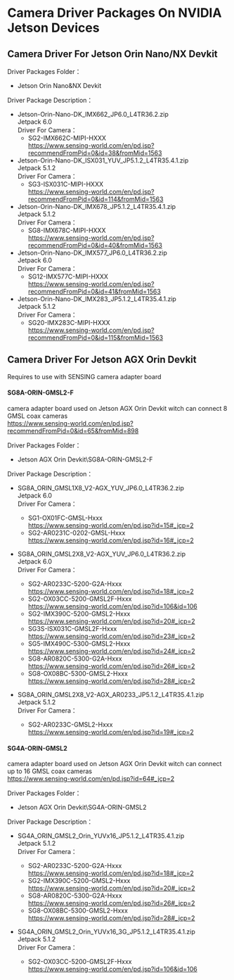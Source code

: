 # Camera Driver Packages On NVIDIA Jetson Devices
## Camera Driver For Jetson Orin Nano/NX Devkit
Driver Packages Folder：  
* Jetson Orin Nano&NX Devkit  

Driver Package Description：  
* Jetson-Orin-Nano-DK_IMX662_JP6.0_L4TR36.2.zip  
Jetpack 6.0  
Driver For Camera：  
    * SG2-IMX662C-MIPI-HXXX  
    https://www.sensing-world.com/en/pd.jsp?recommendFromPid=0&id=38&fromMid=1563  
* Jetson-Orin-Nano-DK_ISX031_YUV_JP5.1.2_L4TR35.4.1.zip  
Jetpack 5.1.2  
Driver For Camera： 
    * SG3-ISX031C-MIPI-HXXX  
    https://www.sensing-world.com/en/pd.jsp?recommendFromPid=0&id=114&fromMid=1563  
* Jetson-Orin-Nano-DK_IMX678_JP5.1.2_L4TR35.4.1.zip  
Jetpack 5.1.2  
Driver For Camera：  
    * SG8-IMX678C-MIPI-HXXX  
    https://www.sensing-world.com/en/pd.jsp?recommendFromPid=0&id=40&fromMid=1563  
* Jetson-Orin-Nano-DK_IMX577_JP6.0_L4TR36.2.zip  
Jetpack 6.0  
Driver For Camera：  
    * SG12-IMX577C-MIPI-HXXX  
    https://www.sensing-world.com/en/pd.jsp?recommendFromPid=0&id=41&fromMid=1563  
* Jetson-Orin-Nano-DK_IMX283_JP5.1.2_L4TR35.4.1.zip  
Jetpack 5.1.2  
Driver For Camera：  
    * SG20-IMX283C-MIPI-HXXX  
    https://www.sensing-world.com/en/pd.jsp?recommendFromPid=0&id=115&fromMid=1563  

## Camera Driver For Jetson AGX Orin Devkit  
Requires to use with SENSING camera adapter board  
#### SG8A-ORIN-GMSL2-F
camera adapter board used on Jetson AGX Orin Devkit witch can connect 8 GMSL coax cameras  
https://www.sensing-world.com/en/pd.jsp?recommendFromPid=0&id=65&fromMid=898  

Driver Packages Folder：  
* Jetson AGX Orin Devkit\SG8A-ORIN-GMSL2-F  

Driver Package Description：  
* SG8A_ORIN_GMSL1X8_V2-AGX_YUV_JP6.0_L4TR36.2.zip  
Jetpack 6.0  
Driver For Camera：  
    * SG1-OX01FC-GMSL-Hxxx  
    https://www.sensing-world.com/en/pd.jsp?id=15#_jcp=2  
    * SG2-AR0231C-0202-GMSL-Hxxx  
    https://www.sensing-world.com/en/pd.jsp?id=16#_jcp=2  

* SG8A_ORIN_GMSL2X8_V2-AGX_YUV_JP6.0_L4TR36.2.zip  
Jetpack 6.0  
Driver For Camera：  
    * SG2-AR0233C-5200-G2A-Hxxx  
    https://www.sensing-world.com/en/pd.jsp?id=18#_jcp=2  
    * SG2-OX03CC-5200-GMSL2F-Hxxx  
    https://www.sensing-world.com/en/pd.jsp?id=106&id=106  
    * SG2-IMX390C-5200-GMSL2-Hxxx  
    https://www.sensing-world.com/en/pd.jsp?id=20#_jcp=2  
    * SG3S-ISX031C-GMSL2F-Hxxx  
    https://www.sensing-world.com/en/pd.jsp?id=23#_jcp=2  
    * SG5-IMX490C-5300-GMSL2-Hxxx  
    https://www.sensing-world.com/en/pd.jsp?id=24#_jcp=2  
    * SG8-AR0820C-5300-G2A-Hxxx  
    https://www.sensing-world.com/en/pd.jsp?id=26#_jcp=2  
    * SG8-OX08BC-5300-GMSL2-Hxxx  
    https://www.sensing-world.com/en/pd.jsp?id=28#_jcp=2  

* SG8A_ORIN_GMSL2X8_V2-AGX_AR0233_JP5.1.2_L4TR35.4.1.zip  
Jetpack 5.1.2  
Driver For Camera：  
    * SG2-AR0233C-GMSL2-Hxxx  
    https://www.sensing-world.com/en/pd.jsp?id=19#_jcp=2  

#### SG4A-ORIN-GMSL2  
camera adapter board used on Jetson AGX Orin Devkit witch can connect up to 16 GMSL coax cameras  
https://www.sensing-world.com/en/pd.jsp?id=64#_jcp=2  

Driver Packages Folder：  
* Jetson AGX Orin Devkit\SG4A-ORIN-GMSL2  

Driver Package Description：  
* SG4A_ORIN_GMSL2_Orin_YUVx16_JP5.1.2_L4TR35.4.1.zip  
Jetpack 5.1.2  
Driver For Camera：  
    * SG2-AR0233C-5200-G2A-Hxxx  
    https://www.sensing-world.com/en/pd.jsp?id=18#_jcp=2  
    * SG2-IMX390C-5200-GMSL2-Hxxx  
    https://www.sensing-world.com/en/pd.jsp?id=20#_jcp=2  
    * SG8-AR0820C-5300-G2A-Hxxx  
    https://www.sensing-world.com/en/pd.jsp?id=26#_jcp=2  
    * SG8-OX08BC-5300-GMSL2-Hxxx  
    https://www.sensing-world.com/en/pd.jsp?id=28#_jcp=2  

* SG4A_ORIN_GMSL2_Orin_YUVx16_3G_JP5.1.2_L4TR35.4.1.zip  
Jetpack 5.1.2  
Driver For Camera：  
    * SG2-OX03CC-5200-GMSL2F-Hxxx  
    https://www.sensing-world.com/en/pd.jsp?id=106&id=106  